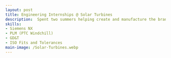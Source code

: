```yaml
---
layout: post
title: Engineering Internships @ Solar Turbines
description:  Spent two summers helping create and manufacture the brand new Titan-350 gas turbine
skills: 
- Siemens NX
- PLM (PTC Windchill)
- GD&T
- ISO Fits and Tolerances
main-image: /Solar-Turbines.webp 
---
```

